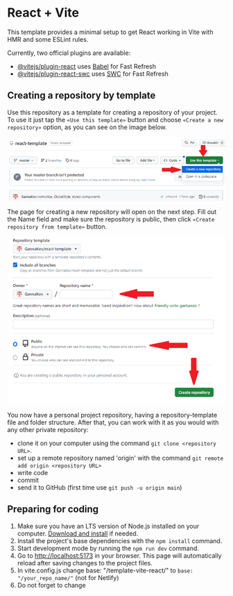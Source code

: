 # React + Vite

This template provides a minimal setup to get React working in Vite with HMR and some ESLint rules.

Currently, two official plugins are available:

- [@vitejs/plugin-react](https://github.com/vitejs/vite-plugin-react/blob/main/packages/plugin-react/README.md) uses [Babel](https://babeljs.io/) for Fast Refresh
- [@vitejs/plugin-react-swc](https://github.com/vitejs/vite-plugin-react-swc) uses [SWC](https://swc.rs/) for Fast Refresh

## Creating a repository by template

Use this repository as a template for creating a repository
of your project. To use it just tap the `«Use this template»` button and choose
`«Create a new repository»` option, as you can see on the image below.

![Creating repo from a template step 1](./src/assets/imagesReadMe/template-step-1.png)

The page for creating a new repository will open on the next step. Fill out
the Name field and make sure the repository is public, then click
`«Create repository from template»` button.

![Creating repo from a template step 2](./src/assets/imagesReadMe/template-step-2.png)

You now have a personal project repository, having a repository-template file
and folder structure. After that, you can work with it as you would with any
other private repository:

- clone it on your computer using the command `git clone <repository URL>`.
- set up a remote repository named 'origin' with the command
  `git remote add origin <repository URL>`
- write code
- commit
- send it to GitHub (first time use `git push -u origin main`)

## Preparing for coding

1. Make sure you have an LTS version of Node.js installed on your computer.
   [Download and install](https://nodejs.org/en/) if needed.
2. Install the project's base dependencies with the `npm install` command.
3. Start development mode by running the `npm run dev` command.
4. Go to [http://localhost:5173](http://localhost:5173) in your browser. This
   page will automatically reload after saving changes to the project files.
5. In vite.config.js change base: "/template-vite-react/" to
   `base: "/your_repo_name/"` (not for Netlify)
6. Do not forget to change <title> in index.html
7. Specify the homepage in package.json (not for Netlify)

```jsx
"homepage": "[PROJECT_URL]"
```

Example

```jsx
"homepage":"https://gannakov.github.io/template-react-vite-modcss/"
```

## Deploy to GitHub

Go to your GitHub Pages configuration (`Settings` >`Pages`) in the repository settings page and choose the source of deployment as `GitHub Actions`, this will lead you to create a workflow that builds and deploys your project (choose `create your own`), a sample workflow that installs dependencies and builds using npm is provided and save it in workflow.yml

```yaml
# Simple workflow for deploying static content to GitHub Pages
name: Deploy static content to Pages

on:
  # Runs on pushes targeting the default branch
  push:
    branches: ["main"]

  # Allows you to run this workflow manually from the Actions tab
  workflow_dispatch:

# Sets the GITHUB_TOKEN permissions to allow deployment to GitHub Pages
permissions:
  contents: read
  pages: write
  id-token: write

# Allow one concurrent deployment
concurrency:
  group: "pages"
  cancel-in-progress: true

jobs:
  # Single deploy job since we're just deploying
  deploy:
    environment:
      name: github-pages
      url: ${{ steps.deployment.outputs.page_url }}
    runs-on: ubuntu-latest
    steps:
      - name: Checkout
        uses: actions/checkout@v4
      - name: Set up Node
        uses: actions/setup-node@v3
        with:
          node-version: 18
          cache: "npm"
      - name: Install dependencies
        run: npm install
      - name: Build
        run: npm run build
      - name: Setup Pages
        uses: actions/configure-pages@v3
      - name: Upload artifact
        uses: actions/upload-pages-artifact@v2
        with:
          # Upload dist repository
          path: "./dist"
      - name: Deploy to GitHub Pages
        id: deployment
        uses: actions/deploy-pages@v2
```

### Create the 404.html file in the public folder if React Router

```html
<!DOCTYPE html>
<html>
  <head>
    <meta charset="utf-8" />
    <title>React Router</title>
    <script type="text/javascript">
      var pathSegmentsToKeep = 1;

      var l = window.location;
      l.replace(
        l.protocol +
          "//" +
          l.hostname +
          (l.port ? ":" + l.port : "") +
          l.pathname
            .split("/")
            .slice(0, 1 + pathSegmentsToKeep)
            .join("/") +
          "/?/" +
          l.pathname
            .slice(1)
            .split("/")
            .slice(pathSegmentsToKeep)
            .join("/")
            .replace(/&/g, "~and~") +
          (l.search ? "&" + l.search.slice(1).replace(/&/g, "~and~") : "") +
          l.hash
      );
    </script>
  </head>
  <body></body>
</html>
```

### Add the script below inside the head tag in index.html if React Router

```js
<script type="text/javascript">
  (function (l) {
    if (l.search[1] === "/") {
      var decoded = l.search
        .slice(1)
        .split("&")
        .map(function (s) {
          return s.replace(/~and~/g, "&");
        })
        .join("?");
      window.history.replaceState(null, null, l.pathname.slice(0, -1) + decoded + l.hash);
    }
  })(window.location);
</script>
```

### Active workflow

![Active workflow step 1](./src/assets/imagesReadMe/actions-config-step-1.png)

![Active workflow step 2](./src/assets/imagesReadMe/actions-config-step-2.png)

```txt
Settings -> Actions -> General -> Workflow permissions -> Read and Write permissions
Actions -> failed deploy -> re-run-job failed jobs
Settings -> Pages -> gh-pages -> save
```

## Deploy to Netlify

1. No base in vite.config.js
2. No homepage in package.json
3. No base in createBrowserRouter or BrowserRouter
4. No additional script in index.html
5. No 404.html in public folder
6. To avoid 404 page it is necessary \_redirects file in public folder
   (if React Router)

```txt
/* /index.html 200
```

## Deploy to Vercel

- [Deploy Vite react app on Vercel](https://robiul.dev/deploy-vite-react-app-on-both-github-pages-and-vercel#heading-deploy-vite-react-app-on-vercel)
- [Deploying a Vite Static Site](https://vitejs.dev/guide/static-deploy#vercel)
- [Vite on Vercel](https://vercel.com/docs/frameworks/vite)

vercel.json

```json
{
  "rewrites": [
    {
      "source": "/(.*)",
      "destination": "/index.html"
    }
  ]
}
```

Do not forget to add Environment Variables on Vercel during deployment.
If Environment Variables were added later a new Deployment is required for your changes to take effect!

### Deployment status

The deployment status of the latest commit is displayed with an icon next to its
ID.

- **Yellow color** - the project is being built and deployed.
- **Green color** - deployment completed successfully.
- **Red color** - an error occurred during linting, build or deployment.

More detailed information about the status can be viewed by clicking on the
icon, and in the drop-down window, follow the link `Details`.

![Deployment status](./src/assets/imagesReadMe/deploy-status.png)

### Live page

After some time, usually a couple of minutes, the live page can be viewed at the
address specified in the edited `homepage` property.

## React Router

If your application uses the `react-router-dom` library for routing, you must
additionally configure the `<BrowserRouter>` component by passing the exact name
of your repository in the `basename` prop. Slashes at the beginning and end of
the line are required.

```text
npm install react-router-dom
```

### Configuring the routing on main.js and app.jsx

main.js

```jsx
import { BrowserRouter } from "react-router-dom";

ReactDOM.createRoot(document.getElementById("root")).render(
  <React.StrictMode>
    <BrowserRouter basename="/your_repo_name/">
      <App />
    </BrowserRouter>
  </React.StrictMode>
);
```

Example App.jsx

```jsx
import { Routes, Route } from "react-router-dom";
import Home from "path/to/pages/Home";
import About from "path/to/pages/About";
import Products from "path/to/pages/Products";

export const App = () => {
  return (
    <div>
      <Routes>
        <Route path="/" element={<Home />} />
        <Route path="/about" element={<About />} />
        <Route path="/products" element={<Products />} />
        <Route path="*" element={<NotFound />} />
      </Routes>
    </div>
  );
};
```

or

main.js

```jsx
ReactDOM.createRoot(document.getElementById("root")).render(
  <React.StrictMode>
    <App />
  </React.StrictMode>
);
```

Example App.jsx

```jsx
const router = createBrowserRouter(
  [
    {
      path: "/",
      element: <SharedLayout />,
      errorElement: <NotFoundPage />,

      children: [
        {
          errorElement: <NotFoundPage />,
          children: [
            {
              index: true,
              Component: HomePage,
              loader: getCategoriesLoder,
            },
            {
              path: "/animals",

              // Component: UsersPage,

              children: [
                {
                  index: true,
                  element: <AllPetsPage />,
                  loader: getLimitedAnimalsLoader,
                },
                {
                  path: "/animals/:pet_type",
                  element: <CategoryPage />,
                  loader: getByTypeLoader,
                },
                {
                  path: "/animals/:pet_type/:pet_id",
                  element: <SinglePetPage />,
                  loader: getSinglePetLoader,
                },
              ],
            },
            { path: "/contact-form", element: <ContactFormPage /> },
          ],
        },

        // { path: "*", Component: NotFound },
      ],
    },
  ]
  // { basename: "/react-fetch-users/" }
);

const App = () => {
  return <RouterProvider router={router} />;
};
export default App;
```

### How it works

![How it works](./src/assets/imagesReadMe/how-it-works.png)

1. After each push to the `main` branch of the GitHub repository, a special
   script (GitHub Action) is launched from the `.github/workflows/workflow.yml`
   file.
2. All repository files are copied to the server, where the project is
   initialized and linted and built before deployment.

### Useful links

- [react-icons](https://react-icons.github.io/react-icons/)
- [styled-components](https://styled-components.com/)
- [modern-normalize](https://github.com/sindresorhus/modern-normalize)
- [mui](https://mui.com/)
- [tailwind](https://tailwindcss.com/)
- [uuid](https://www.npmjs.com/package/uuid)
- [randomUUID](https://developer.mozilla.org/en-US/docs/Web/API/Crypto/randomUUID)
- [axios](https://axios-http.com/docs/intro)
- [netlify 404 page](https://answers.netlify.com/t/support-guide-i-ve-deployed-my-site-but-i-still-see-page-not-found/125?utm_source=404page&utm_campaign=community_tracking)
